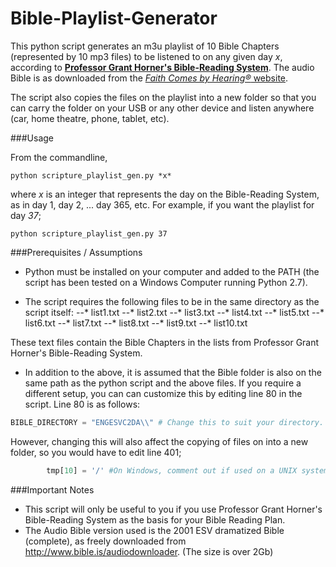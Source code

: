 Bible-Playlist-Generator
========================

This python script generates an m3u playlist of 10 Bible Chapters (represented by 10 mp3 files) to be listened to on any given day _x_, according to [**Professor Grant Horner's Bible-Reading System**](http://www.thevinefellowship.com/10Lists.pdf). The audio Bible is as downloaded from the [_Faith Comes by Hearing®_ website](http://www.bible.is/audiodownloader).

The script also copies the files on the playlist into a new folder
so that you can carry the folder on your USB or any other device and listen anywhere (car, home theatre, phone, tablet, etc).

###Usage

From the commandline, 

```
python scripture_playlist_gen.py *x*
```

where *x* is an integer that represents the day on the Bible-Reading System, as in day 1, day 2, ... day 365, etc. For example, if you want the playlist for day *37*;

```
python scripture_playlist_gen.py 37
```

###Prerequisites / Assumptions

* Python must be installed on your computer and added to the PATH (the script has been tested on a Windows Computer running Python 2.7).

* The script requires the following files to be in the same directory as the script itself:
--* list1.txt
--* list2.txt
--* list3.txt
--* list4.txt
--* list5.txt
--* list6.txt
--* list7.txt
--* list8.txt
--* list9.txt
--* list10.txt

These text files contain the Bible Chapters in the lists from Professor Grant Horner's Bible-Reading System.

* In addition to the above, it is assumed that the Bible folder is also on the same path as the python script and the above files. If you require a different setup, you can can customize this by editing line 80 in the script. Line 80 is as follows:

```python
BIBLE_DIRECTORY = "ENGESVC2DA\\" # Change this to suit your directory.
```

However, changing this will also affect the copying of files on into a new folder, so you would have to edit line 401;

```python
        tmp[10] = '/' #On Windows, comment out if used on a UNIX system
```

###Important Notes

* This script will only be useful to you if you use Professor Grant Horner's Bible-Reading System as the basis for your Bible Reading Plan.
* The Audio Bible version used is the 2001 ESV dramatized Bible (complete), as freely downloaded from http://www.bible.is/audiodownloader. (The size is over 2Gb)
